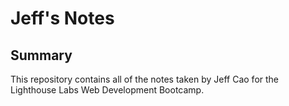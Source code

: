 # Jeff's Notes
## Summary

This repository contains all of the notes taken by Jeff Cao for the Lighthouse Labs Web Development Bootcamp.